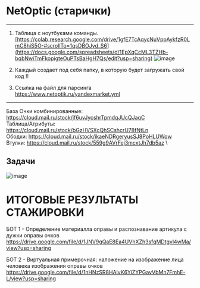 # NetOptic (старички)
--------------------------------

1. Таблица с ноутбуками команды.
[https://colab.research.google.com/drive/1gfE7TcAqycNuVppAykfzR0LmC8hiS5O-#scrollTo=1qsDBOJyd_S6](https://docs.google.com/spreadsheets/d/1EpXqCcML3TZHb-bqbNwiTmFkopigteOuPTsBaHgH7Qs/edit?usp=sharing)
![image](https://github.com/Mikhail-068/NetOptic/assets/82748554/e57ae08f-5f7c-46ae-a6f9-d200c14aa3ef)


2. Каждый создает под себя папку, в которую будет загружать свой код !!

3. Ссылка на файл для парсинга
https://www.netoptik.ru/yandexmarket.yml
----------------------------------
База
Очки комбинированные: https://cloud.mail.ru/stock/jf6uvJycshrTpmdqJUcQJaqC \
Таблица/Атрибуты: https://cloud.mail.ru/stock/bGzHVSXcQhSCshcrU78fNtLn \
Ободки: https://cloud.mail.ru/stock/ikaeNDRgeryusSJ8PoHLUWqw \
Втулки: https://cloud.mail.ru/stock/559g9AVrFej3mcxtJh7db5az \

Задачи 
---------------
![image](https://github.com/Mikhail-068/NetOptic/assets/82748554/3085b746-cff6-431c-8b3a-a8e17b251e41)

# ИТОГОВЫЕ РЕЗУЛЬТАТЫ СТАЖИРОВКИ
БОТ 1 - Определение материалла оправы и распознавание артикула с дужки оправы очков
https://drive.google.com/file/d/1JNV9gQaE8Ea4UVhXZh3sfqMDtgvl4wMa/view?usp=sharing

БОТ 2 - Виртуальная примерочная: наложение на изображение лица человека изображения оправы очков
https://drive.google.com/file/d/1nHNzSR8HAlvK6YiZYPGavVbMn7FmhE-L/view?usp=sharing


